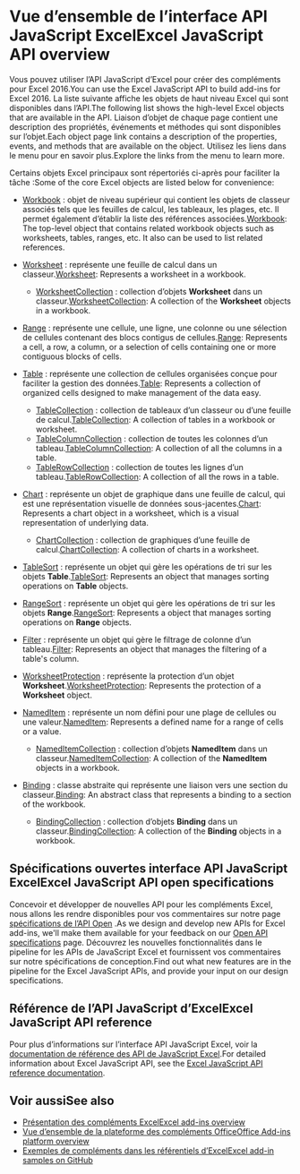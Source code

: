 # <a name="excel-javascript-api-overview"></a><span data-ttu-id="f9dc7-101">Vue d’ensemble de l’interface API JavaScript Excel</span><span class="sxs-lookup"><span data-stu-id="f9dc7-101">Excel JavaScript API overview</span></span>

<span data-ttu-id="f9dc7-102">Vous pouvez utiliser l’API JavaScript d’Excel pour créer des compléments pour Excel 2016.</span><span class="sxs-lookup"><span data-stu-id="f9dc7-102">You can use the Excel JavaScript API to build add-ins for Excel 2016.</span></span> <span data-ttu-id="f9dc7-103">La liste suivante affiche les objets de haut niveau Excel qui sont disponibles dans l’API.</span><span class="sxs-lookup"><span data-stu-id="f9dc7-103">The following list shows the high-level Excel objects that are available in the API.</span></span> <span data-ttu-id="f9dc7-104">Liaison d’objet de chaque page contient une description des propriétés, événements et méthodes qui sont disponibles sur l’objet.</span><span class="sxs-lookup"><span data-stu-id="f9dc7-104">Each object page link contains a description of the properties, events, and methods that are available on the object.</span></span> <span data-ttu-id="f9dc7-105">Utilisez les liens dans le menu pour en savoir plus.</span><span class="sxs-lookup"><span data-stu-id="f9dc7-105">Explore the links from the menu to learn more.</span></span>

<span data-ttu-id="f9dc7-106">Certains objets Excel principaux sont répertoriés ci-après pour faciliter la tâche :</span><span class="sxs-lookup"><span data-stu-id="f9dc7-106">Some of the core Excel objects are listed below for convenience:</span></span> 

- <span data-ttu-id="f9dc7-107">[Workbook](/javascript/api/excel/excel.workbook) : objet de niveau supérieur qui contient les objets de classeur associés tels que les feuilles de calcul, les tableaux, les plages, etc. Il permet également d’établir la liste des références associées.</span><span class="sxs-lookup"><span data-stu-id="f9dc7-107">[Workbook](/javascript/api/excel/excel.workbook): The top-level object that contains related workbook objects such as worksheets, tables, ranges, etc. It also can be used to list related references.</span></span>

- <span data-ttu-id="f9dc7-108">[Worksheet](/javascript/api/excel/excel.worksheet) : représente une feuille de calcul dans un classeur.</span><span class="sxs-lookup"><span data-stu-id="f9dc7-108">[Worksheet](/javascript/api/excel/excel.worksheet): Represents a worksheet in a workbook.</span></span> 
    - <span data-ttu-id="f9dc7-109">[WorksheetCollection](/javascript/api/excel/excel.worksheetcollection) : collection d’objets **Worksheet** dans un classeur.</span><span class="sxs-lookup"><span data-stu-id="f9dc7-109">[WorksheetCollection](/javascript/api/excel/excel.worksheetcollection): A collection of the **Worksheet** objects in a workbook.</span></span>

- <span data-ttu-id="f9dc7-110">[Range](/javascript/api/excel/excel.range) : représente une cellule, une ligne, une colonne ou une sélection de cellules contenant des blocs contigus de cellules.</span><span class="sxs-lookup"><span data-stu-id="f9dc7-110">[Range](/javascript/api/excel/excel.range): Represents a cell, a row, a column, or a selection of cells containing one or more contiguous blocks of cells.</span></span>

- <span data-ttu-id="f9dc7-111">[Table](/javascript/api/excel/excel.table) : représente une collection de cellules organisées conçue pour faciliter la gestion des données.</span><span class="sxs-lookup"><span data-stu-id="f9dc7-111">[Table](/javascript/api/excel/excel.table): Represents a collection of organized cells designed to make management of the data easy.</span></span>
    - <span data-ttu-id="f9dc7-112">[TableCollection](/javascript/api/excel/excel.tablecollection) : collection de tableaux d’un classeur ou d’une feuille de calcul.</span><span class="sxs-lookup"><span data-stu-id="f9dc7-112">[TableCollection](/javascript/api/excel/excel.tablecollection): A collection of tables in a workbook or worksheet.</span></span>
    - <span data-ttu-id="f9dc7-113">[TableColumnCollection](/javascript/api/excel/excel.tablecolumncollection) : collection de toutes les colonnes d’un tableau.</span><span class="sxs-lookup"><span data-stu-id="f9dc7-113">[TableColumnCollection](/javascript/api/excel/excel.tablecolumncollection): A collection of all the columns in a table.</span></span>
    - <span data-ttu-id="f9dc7-114">[TableRowCollection](/javascript/api/excel/excel.tablerowcollection) : collection de toutes les lignes d’un tableau.</span><span class="sxs-lookup"><span data-stu-id="f9dc7-114">[TableRowCollection](/javascript/api/excel/excel.tablerowcollection): A collection of all the rows in a table.</span></span>

- <span data-ttu-id="f9dc7-115">[Chart](/javascript/api/excel/excel.chart) : représente un objet de graphique dans une feuille de calcul, qui est une représentation visuelle de données sous-jacentes.</span><span class="sxs-lookup"><span data-stu-id="f9dc7-115">[Chart](/javascript/api/excel/excel.chart): Represents a chart object in a worksheet, which is a visual representation of underlying data.</span></span>
    - <span data-ttu-id="f9dc7-116">[ChartCollection](/javascript/api/excel/excel.chartcollection) : collection de graphiques d’une feuille de calcul.</span><span class="sxs-lookup"><span data-stu-id="f9dc7-116">[ChartCollection](/javascript/api/excel/excel.chartcollection): A collection of charts in a worksheet.</span></span>

- <span data-ttu-id="f9dc7-117">[TableSort](/javascript/api/excel/excel.tablesort) : représente un objet qui gère les opérations de tri sur les objets **Table**.</span><span class="sxs-lookup"><span data-stu-id="f9dc7-117">[TableSort](/javascript/api/excel/excel.tablesort): Represents an object that manages sorting operations on **Table** objects.</span></span>

- <span data-ttu-id="f9dc7-118">[RangeSort](/javascript/api/excel/excel.rangesort) : représente un objet qui gère les opérations de tri sur les objets **Range**.</span><span class="sxs-lookup"><span data-stu-id="f9dc7-118">[RangeSort](/javascript/api/excel/excel.rangesort): Represents a object that manages sorting operations on **Range** objects.</span></span>

- <span data-ttu-id="f9dc7-119">[Filter](/javascript/api/excel/excel.filter) : représente un objet qui gère le filtrage de colonne d’un tableau.</span><span class="sxs-lookup"><span data-stu-id="f9dc7-119">[Filter](/javascript/api/excel/excel.filter): Represents an object that manages the filtering of a table's column.</span></span>

- <span data-ttu-id="f9dc7-120">[WorksheetProtection](/javascript/api/excel/excel.worksheetprotection) : représente la protection d’un objet **Worksheet**.</span><span class="sxs-lookup"><span data-stu-id="f9dc7-120">[WorksheetProtection](/javascript/api/excel/excel.worksheetprotection): Represents the protection of a **Worksheet** object.</span></span>

- <span data-ttu-id="f9dc7-121">[NamedItem](/javascript/api/excel/excel.nameditem) : représente un nom défini pour une plage de cellules ou une valeur.</span><span class="sxs-lookup"><span data-stu-id="f9dc7-121">[NamedItem](/javascript/api/excel/excel.nameditem): Represents a defined name for a range of cells or a value.</span></span> 
    - <span data-ttu-id="f9dc7-122">[NamedItemCollection](/javascript/api/excel/excel.nameditemcollection) : collection d’objets **NamedItem** dans un classeur.</span><span class="sxs-lookup"><span data-stu-id="f9dc7-122">[NamedItemCollection](/javascript/api/excel/excel.nameditemcollection): A collection of the **NamedItem** objects in a workbook.</span></span>

- <span data-ttu-id="f9dc7-123">[Binding](/javascript/api/excel/excel.binding) : classe abstraite qui représente une liaison vers une section du classeur.</span><span class="sxs-lookup"><span data-stu-id="f9dc7-123">[Binding](/javascript/api/excel/excel.binding): An abstract class that represents a binding to a section of the workbook.</span></span>
    - <span data-ttu-id="f9dc7-124">[BindingCollection](/javascript/api/excel/excel.bindingcollection) : collection d’objets **Binding** dans un classeur.</span><span class="sxs-lookup"><span data-stu-id="f9dc7-124">[BindingCollection](/javascript/api/excel/excel.bindingcollection): A collection of the **Binding** objects in a workbook.</span></span>

## <a name="excel-javascript-api-open-specifications"></a><span data-ttu-id="f9dc7-125">Spécifications ouvertes interface API JavaScript Excel</span><span class="sxs-lookup"><span data-stu-id="f9dc7-125">Excel JavaScript API open specifications</span></span>

<span data-ttu-id="f9dc7-126">Concevoir et développer de nouvelles API pour les compléments Excel, nous allons les rendre disponibles pour vos commentaires sur notre page [spécifications de l’API Open](../openspec.md) .</span><span class="sxs-lookup"><span data-stu-id="f9dc7-126">As we design and develop new APIs for Excel add-ins, we'll make them available for your feedback on our [Open API specifications](../openspec.md) page.</span></span> <span data-ttu-id="f9dc7-127">Découvrez les nouvelles fonctionnalités dans le pipeline for les APIs de JavaScript Excel et fournissent vos commentaires sur notre spécifications de conception.</span><span class="sxs-lookup"><span data-stu-id="f9dc7-127">Find out what new features are in the pipeline for the Excel JavaScript APIs, and provide your input on our design specifications.</span></span>

## <a name="excel-javascript-api-reference"></a><span data-ttu-id="f9dc7-128">Référence de l’API JavaScript d’Excel</span><span class="sxs-lookup"><span data-stu-id="f9dc7-128">Excel JavaScript API reference</span></span>

<span data-ttu-id="f9dc7-129">Pour plus d’informations sur l’interface API JavaScript Excel, voir la [documentation de référence des API de JavaScript Excel](/javascript/api/excel).</span><span class="sxs-lookup"><span data-stu-id="f9dc7-129">For detailed information about Excel JavaScript API, see the [Excel JavaScript API reference documentation](/javascript/api/excel).</span></span>

## <a name="see-also"></a><span data-ttu-id="f9dc7-130">Voir aussi</span><span class="sxs-lookup"><span data-stu-id="f9dc7-130">See also</span></span>

- [<span data-ttu-id="f9dc7-131">Présentation des compléments Excel</span><span class="sxs-lookup"><span data-stu-id="f9dc7-131">Excel add-ins overview</span></span>](https://docs.microsoft.com/office/dev/add-ins/excel/excel-add-ins-overview)
- [<span data-ttu-id="f9dc7-132">Vue d’ensemble de la plateforme des compléments Office</span><span class="sxs-lookup"><span data-stu-id="f9dc7-132">Office Add-ins platform overview</span></span>](https://docs.microsoft.com/office/dev/add-ins/overview/office-add-ins)
- [<span data-ttu-id="f9dc7-133">Exemples de compléments dans les référentiels d’Excel</span><span class="sxs-lookup"><span data-stu-id="f9dc7-133">Excel add-in samples on GitHub</span></span>](https://github.com/OfficeDev?utf8=%E2%9C%93&q=Excel)
